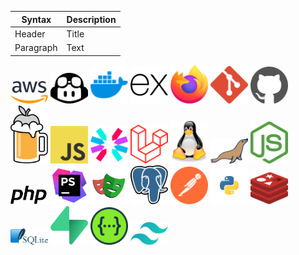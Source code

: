 | Syntax | Description |
| ---------- | ---------- |
| Header | Title |
| Paragraph | Text | 
<img src="aws.svg" width="60px" />
<img src="copilot.svg" width="60px" />
<img src="docker.svg" width="60px" />
<img src="expressjs.svg" width="60px" />
<img src="firefox.svg" width="60px" /> 
<img src="git.svg" width="60px" />
<img src="github.svg" width="60px" />
<img src="homebrew.svg" width="60px" />
<img src="javascript.svg" width="60px" />
<img src="jwt.svg" width="60px" />
<img src="laravel.svg" width="60px" />
<img src="linux.svg" width="60px" />
<img src="mariadb.svg" width="60px" />
<img src="nodejs.svg" width="60px" />
<img src="php.svg" width="60px" />
<img src="phpstorm.svg" width="60px" />
<img src="playwright.svg" width="60px" />
<img src="postgresql.svg" width="60px" />
<img src="postman.svg" width="60px" />
<img src="python.svg" width="60px" />
<img src="redis.svg" width="60px" />
<img src="sqlite.svg" width="60px" />
<img src="supabase.svg" width="60px" />
<img src="swagger.svg" width="60px" />
<img src="tailwindcss.svg" width="60px" />